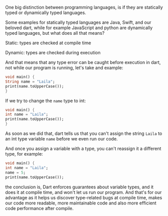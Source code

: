 One big distinction between programming languages, is if they are statically typed or dynamically typed languages.

Some examples for statically typed languages are Java, Swift, and our beloved dart, while for example JavaScript and python are dynamically typed languages, but what does all that means?

Static: types are checked at compile time

Dynamic: types are checked during execution

And that means that any type error can be caught before execution in dart, not while our program is running, let's take and example:

```dart
void main() {
String name = "Laila";
print(name.toUpperCase());
}
```

If we try to change the `name` type to int:

```dart
void main() {
int name = "Laila";
print(name.toUpperCase());
}
```

As soon as we did that, dart tells us that you can't assign the string `Laila` to an int type variable `name` before we even run our code.

And once you assign a variable with a type, you can't reassign it a different type, for example:

```dart
void main() {
int name = "Laila";
name = 5;
print(name.toUpperCase());
```

the conclusion is, Dart enforces guarantees about variable types, and it does it at compile time, and won't let us run our program. And that's for our advantage as it helps us discover type-related bugs at compile time, makes our code more readable, more maintainable code and also more efficient code performance after compile.
